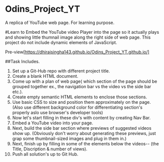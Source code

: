 # Odins_Project_YT
A replica of YouTube web page. For learning purpose.

#Learn to Embed the YouTube video Player into the page so it actually plays and showing little thumnail image along the right side of web page.
This project do not include dynamic elements of JavaScript.

Pre-view[https://dhirajsingha143.github.io/Odins_Project_YT.github.io/]

##Task Includes.
1. Set up a Git-Hub repo with different project title.
2. Create a blank HTML document.
3. Come up with a plan of web page( which section of the page should be grouped together ex., the navigation bar vs the video vs the side bar etc.).
4. Create empty semantic HTML elements to enclose those sections.
5. Use basic CSS to size and position them approximately on the page.
(Also use different background color for differentiating section's properly aslo use browser's developer tools)
6. Now let's start filling in these div's with content by creating Nav Bar.
7. Embed a YouTube video into your page.
8. Next, build the side bar section where previews of suggested videos show up.
(Obviously don't worry about generating these previews, just grap some thumbnail-sized images and plug in them in.)
9. Next, finish up by filling in some of the elements below the videos--
(the Title, Discription & number of views).
10. Push all solution's up to Git Hub.
